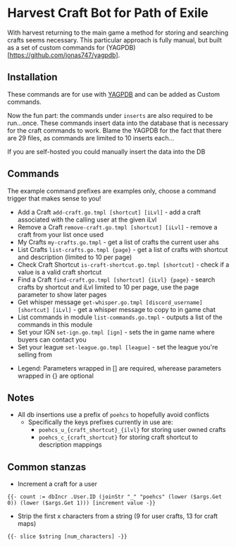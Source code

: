 # Harvest Craft Bot for Path of Exile

With harvest returning to the main game a method for storing and searching crafts seems necessary. This particular approach is fully manual, but built as a set of custom commands for (YAGPDB)[https://github.com/jonas747/yagpdb].

## Installation

These commands are for use with [YAGPDB](https://yagpdb.xyz) and can be added as Custom commands.

Now the fun part: the commands under `inserts` are also required to be run...once. These commands insert data into the database that is necessary for the craft commands to work. Blame the YAGPDB for the fact that there are 29 files, as commands are limited to 10 inserts each...

If you are self-hosted you could manually insert the data into the DB

## Commands

The example command prefixes are examples only, choose a command trigger that makes sense to you!

- Add a Craft `add-craft.go.tmpl [shortcut] [iLvl]` - add a craft associated with the calling user at the given iLvl
- Remove a Craft `remove-craft.go.tmpl [shortcut] [iLvl]` - remove a craft from your list once used
- My Crafts `my-crafts.go.tmpl` - get a list of crafts the current user ahs
- List Crafts `list-crafts.go.tmpl {page}` - get a list of crafts with shortcut and description (limited to 10 per page)
- Check Craft Shortcut `is-craft-shortcut.go.tmpl [shortcut]` - check if a value is a valid craft shortcut
- Find a Craft `find-craft.go.tmpl [shortcut] {iLvl} {page}` - search crafts by shortcut and iLvl limited to 10 per page, use the page parameter to show later pages
- Get whisper message `get-whisper.go.tmpl [discord_username] [shortcut] [iLvl]` - get a whisper message to copy to in game chat
- List commands in module `list-commands.go.tmpl` - outputs a list of the commands in this module
- Set your IGN `set-ign.go.tmpl [ign]` - sets the in game name where buyers can contact you
- Set your league `set-league.go.tmpl [league]` - set the league you're selling from

* Legend: Parameters wrapped in [] are required, wherease parameters wrapped in {} are optional

## Notes

- All db insertions use a prefix of `poehcs` to hopefully avoid conflicts
  - Specifically the keys prefixes currently in use are:
    - `poehcs_u_{craft_shortcut}_{ilvl}` for storing user owned crafts
    - `poehcs_c_{craft_shortcut}` for storing craft shortcut to description mappings

## Common stanzas

- Increment a craft for a user

```
{{- count := dbIncr .User.ID (joinStr "_" "poehcs" (lower ($args.Get 0)) (lower ($args.Get 1))) [increment value -}}
```

- Strip the first x characters from a string (9 for user crafts, 13 for craft maps)

```
{{- slice $string [num_characters] -}}
```
